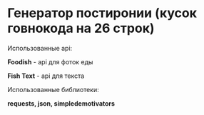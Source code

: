 # Генератор постиронии (кусок говнокода на 26 строк)

Использованные api:

**Foodish** - api для фоток еды

**Fish Text** - api для текста


Использованные библиотеки:

**requests, json, simpledemotivators**
